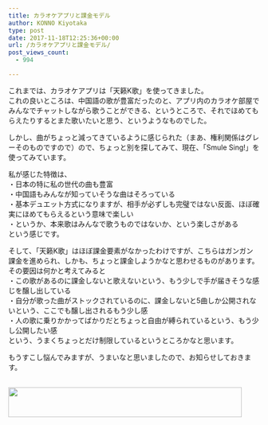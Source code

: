 ```yaml
---
title: カラオケアプリと課金モデル
author: KONNO Kiyotaka
type: post
date: 2017-11-18T12:25:36+00:00
url: /カラオケアプリと課金モデル/
post_views_count:
  - 994

---
```

これまでは、カラオケアプリは「天籁K歌」を使ってきました。  
これの良いところは、中国語の歌が豊富だったのと、アプリ内のカラオケ部屋でみんなでチャットしながら歌うことができる、というところで、それでほめてもらえたりするとまた歌いたいと思う、というようなものでした。

しかし、曲がちょっと減ってきているように感じられた（まあ、権利関係はグレーそのものですので）ので、ちょっと別を探してみて、現在、「Smule Sing!」を使ってみています。

私が感じた特徴は、  
・日本の特に私の世代の曲も豊富  
・中国語もみんなが知っていそうな曲はそろっている  
・基本デュエット方式になりますが、相手が必ずしも完璧ではない反面、ほぼ確実にほめてもらえるという意味で楽しい  
・というか、本来歌はみんなで歌うものではないか、という楽しさがある  
という感じです。

そして、「天籁K歌」はほぼ課金要素がなかったわけですが、こちらはガンガン課金を進められ、しかも、ちょっと課金しようかなと思わせるものがあります。  
その要因は何かと考えてみると  
・この歌があるのに課金しないと歌えないという、もう少しで手が届きそうな感じを醸し出している  
・自分が歌った曲がストックされているのに、課金しないと5曲しか公開されないという、ここでも醸し出されるもう少し感  
・人の歌に乗りかかってばかりだとちょっと自由が縛られているという、もう少し公開したい感  
という、うまくちょっとだけ制限しているというところかなと思います。

もうすこし悩んでみますが、うまいなと思いましたので、お知らせしておきます。

<a href="https://px.a8.net/svt/ejp?a8mat=2TVNQB+BLCXDU+2YOA+5ZU29" target="_blank" rel="nofollow"><br /> <img width="468" height="60" alt="" src="https://www26.a8.net/svt/bgt?aid=171118307701&wid=003&eno=01&mid=s00000013825001007000&mc=1" border="0" /></a>  
<img width="1" height="1" alt="" src="https://i2.wp.com/www11.a8.net/0.gif?resize=1%2C1&#038;ssl=1" border="0" data-recalc-dims="1" />